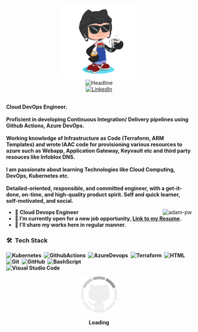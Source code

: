 <div>
    <div align=center>
        <img src="https://raw.githubusercontent.com/AhmedFathyDev/AhmedFathyDev/main/GitHub.png" alt="GitHub Octocat Drinking a Cup of Coffee" height="200">
    </div>
    <div align=center>
        <img src="https://readme-typing-svg.herokuapp.com?color=%2336BCF7&lines=Hi+There+I'm+Vengadesh+Murugan;Cloud+Devops+Engineer" alt="Headline" />
    </div>
    <div align=center>
        <a href="https://www.linkedin.com/in/venkat6597/"><img src="https://img.shields.io/badge/Linkedin-0077b5?style=flat&logo=linkedin" alt="LinkedIn" /></a>
    </div>
    <div align=left>
        <br>
        <p>
            <strong>
                Cloud DevOps Engineer.<br><br>
                Proficient in developing Continuous Integration/ Delivery pipelines using Github Actions, Azure DevOps.<br><br>
                Working knowledge of Infrastructure as Code (Terraform, ARM Templates) and wrote IAAC code for provisioning various resources to azure such as Webapp, Application Gateway, Keyvault etc and third party resouces like Infoblox DNS.<br><br>
                I am passionate about learning Technologies like Cloud Computing, DevOps, Kubernetes etc.<br><br>
                Detailed-oriented, responsible, and committed engineer, with a get-it-done, on-time, and high-quality product spirit. Self and quick learner, self-motivated, and social.
            </strong>
        </p>  
        <ul>
            <p><img align="right" src="https://github.com/Adam-pw/Adam-pw/blob/main/animation_500_kxa883sd.gif" alt="adam-pw" /></p> 
            <li>🌱 <b>Cloud Devops Engineer</li>        
            <li>🤔 <b>I’m currently open for a new job opportunity, <a href="https://drive.google.com/file/d/1I2AtZFJolBxXy9PH6lFhHIsi_nnk-eZH/view?usp=sharing">Link to my Resume</a>.</li>
            <li>🎯 <b>I’ll share my works here in regular manner.</li>
        </ul>
    </div>

### 🛠 &nbsp;Tech Stack

![Kubernetes](https://img.shields.io/badge/-Kubernetes-05122A?style=flat&logo=kubernetes)&nbsp;
![GithubActions](https://img.shields.io/badge/-GithubActions-05122A?style=flat&logo=github)&nbsp;
![AzureDevops](https://img.shields.io/badge/-AzureDevops-05122A?style=flat&logo=azure-devops)&nbsp;
![Terraform](https://img.shields.io/badge/-Terraform-05122A?style=flat&logo=terraform)&nbsp;
![HTML](https://img.shields.io/badge/-HTML-05122A?style=flat&logo=HTML5)&nbsp;
![Git](https://img.shields.io/badge/-Git-05122A?style=flat&logo=git)&nbsp;
![GitHub](https://img.shields.io/badge/-GitHub-05122A?style=flat&logo=github)&nbsp;
![BashScript](https://img.shields.io/badge/-BashScript-05122A?style=flat&logo=archlinux)&nbsp;  
![Visual Studio Code](https://img.shields.io/badge/-Visual%20Studio%20Code-05122A?style=flat&logo=visual-studio-code&logoColor=007ACC)&nbsp;


    
  <div align=center>
        <img src="https://raw.githubusercontent.com/AhmedFathyDev/AhmedFathyDev/main/GitHub.gif" alt="GitHub Octocat Logo" height="100">
        <p>Loading</p>
    </div>
</div>
